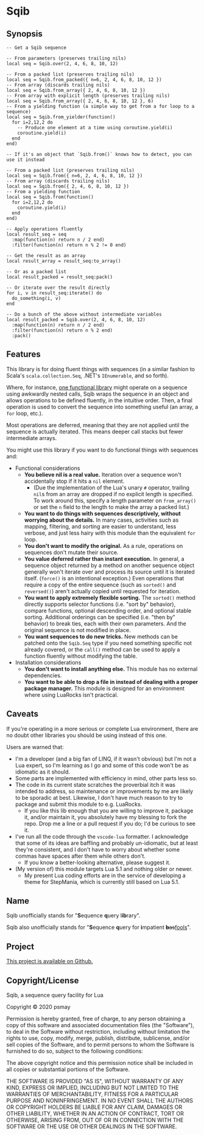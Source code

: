 Sqib
====

Synopsis
--------

    -- Get a Sqib sequence

    -- From parameters (preserves trailing nils)
    local seq = Sqib.over(2, 4, 6, 8, 10, 12)

    -- From a packed list (preserves trailing nils)
    local seq = Sqib.from_packed({ n=6, 2, 4, 6, 8, 10, 12 })
    -- From array (discards trailing nils)
    local seq = Sqib.from_array({ 2, 4, 6, 8, 10, 12 })
    -- From array with explicit length (preserves trailing nils)
    local seq = Sqib.from_array({ 2, 4, 6, 8, 10, 12 }, 6)
    -- From a yielding function (a simple way to get from a for loop to a sequence)
    local seq = Sqib.from_yielder(function()
      for i=2,12,2 do
        -- Produce one element at a time using coroutine.yield(i)
        coroutine.yield(i)
      end
    end)

    -- If it's an object that `Sqib.from()` knows how to detect, you can use it instead

    -- From a packed list (preserves trailing nils)
    local seq = Sqib.from({ n=6, 2, 4, 6, 8, 10, 12 })
    -- From array (discards trailing nils)
    local seq = Sqib.from({ 2, 4, 6, 8, 10, 12 })
    -- From a yielding function
    local seq = Sqib.from(function()
      for i=2,12,2 do
        coroutine.yield(i)
      end
    end)

    -- Apply operations fluently
    local result_seq = seq
      :map(function(n) return n / 2 end)
      :filter(function(n) return n % 2 != 0 end)

    -- Get the result as an array
    local result_array = result_seq:to_array()

    -- Or as a packed list
    local result_packed = result_seq:pack()

    -- Or iterate over the result directly
    for i, v in result_seq:iterate() do
      do_something(i, v)
    end

    -- Do a bunch of the above without intermediate variables
    local result_packed = Sqib.over(2, 4, 6, 8, 10, 12)
      :map(function(n) return n / 2 end)
      :filter(function(n) return n % 2 end)
      :pack()

Features
--------

This library is for doing fluent things with sequences (in a similar fashion to Scala's `scala.collection.Seq`, .NET's `IEnumerable`, and so forth).

Where, for instance, [one functional library](http://lua-users.org/wiki/FunctionalLibrary) might operate on a sequence using awkwardly nested calls, Sqib wraps the sequence in an object and allows operations to be defined fluently, in the intuitive order. Then, a final operation is used to convert the sequence into something useful (an array, a `for` loop, etc.).

Most operations are deferred, meaning that they are not applied until the sequence is actually iterated. This means deeper call stacks but fewer intermediate arrays.

You might use this library if you want to do functional things with sequences and:

*   Functional considerations
    *   **You believe nil is a real value.** Iteration over a sequence won't accidentally stop if it hits a `nil` element.
        *   (Due the implementation of the Lua's unary `#` operator, trailing `nil`s from an array are dropped if no explicit length is specified. To work around this, specify a length parameter on `from_array()` or set the `n` field to the length to make the array a packed list.)
    *   **You want to do things with sequences descriptively, without worrying about the details.** In many cases, activities such as mapping, filtering, and sorting are easier to understand, less verbose, and just less hairy with this module than the equivalent `for` loop.
    *   **You don't want to modify the original.** As a rule, operations on sequences don't mutate their source.
    *   **You value deferred rather than instant execution.** In general, a sequence object returned by a method on another sequence object generally won't iterate over and process its source until it is iterated itself. (`force()` is an intentional exception.) Even operations that require a copy of the entire sequence (such as `sorted()` and `reversed()`) aren't actually copied until requested for iteration.
    *   **You want to apply extremely flexible sorting.** The `sorted()` method directly supports selector functions (i.e. "sort by" behavior), compare functions, optional descending order, and optional stable sorting. Additional orderings can be specified (i.e. "then by" behavior) to break ties, each with their own parameters. And the original sequence is not modified in place.
    *   **You want sequences to do new tricks.** New methods can be patched onto the `Sqib.Seq` type if you need something specific not already covered, or the `call()` method can be used to apply a function fluently without modifying the table.
*   Installation considerations
    *   **You don't want to install anything else.** This module has no external dependencies.
    *   **You want to be able to drop a file in instead of dealing with a proper package manager.** This module is designed for an environment where using LuaRocks isn't practical.

Caveats
-------

If you're operating in a more serious or complete Lua environment, there are no doubt other libraries you should be using instead of this one.

Users are warned that:

*   I'm a developer (and a big fan of LINQ, if it wasn't obvious) but I'm not a Lua expert, so I'm learning as I go and some of this code won't be as idiomatic as it should.
*   Some parts are implemented with efficiency in mind, other parts less so.
*   The code in its current state scratches the proverbial itch it was intended to address, so maintenance or improvements by me are likely to be sporadic at best. Likewise, I don't have much reason to try to package and submit this module to e.g. LuaRocks.
    *   If you like this lib enough that you are willing to improve it, package it, and/or maintain it, you absolutely have my blessing to fork the repo. Drop me a line or a pull request if you do; I'd be curious to see it.
*   I've run all the code through the `vscode-lua` formatter. I acknowledge that some of its ideas are baffling and probably un-idiomatic, but at least they're consistent, and I don't have to worry about whether some commas have spaces after them while others don't.
    *   If you know a better-looking alternative, please suggest it.
*   (My version of) this module targets Lua 5.1 and nothing older or newer.
    *   My present Lua coding efforts are in the service of developing a theme for StepMania, which is currently still based on Lua 5.1.

Name
----

Sqib unofficially stands for "**S**equence **q**uery l**ib**rary".

Sqib also unofficially stands for "**S**equence **q**uery for **i**mpatient <s>**b**as</s><ins>fools</ins>".

Project
-------

[This project is available on Github.](https://github.com/psmay/sqib)

Copyright/License
-----------------

Sqib, a sequence query facility for Lua

Copyright © 2020 psmay

Permission is hereby granted, free of charge, to any person obtaining a copy of this software and associated documentation files (the "Software"), to deal in the Software without restriction, including without limitation the rights to use, copy, modify, merge, publish, distribute, sublicense, and/or sell copies of the Software, and to permit persons to whom the Software is furnished to do so, subject to the following conditions:

The above copyright notice and this permission notice shall be included in all copies or substantial portions of the Software.

THE SOFTWARE IS PROVIDED "AS IS", WITHOUT WARRANTY OF ANY KIND, EXPRESS OR IMPLIED, INCLUDING BUT NOT LIMITED TO THE WARRANTIES OF MERCHANTABILITY, FITNESS FOR A PARTICULAR PURPOSE AND NONINFRINGEMENT. IN NO EVENT SHALL THE AUTHORS OR COPYRIGHT HOLDERS BE LIABLE FOR ANY CLAIM, DAMAGES OR OTHER LIABILITY, WHETHER IN AN ACTION OF CONTRACT, TORT OR OTHERWISE, ARISING FROM, OUT OF OR IN CONNECTION WITH THE SOFTWARE OR THE USE OR OTHER DEALINGS IN THE SOFTWARE.
